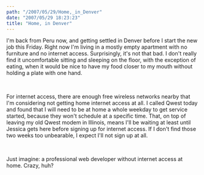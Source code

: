 ```yaml
---
path: "/2007/05/29/Home,_in_Denver" 
date: "2007/05/29 18:23:23" 
title: "Home, in Denver" 
---
```

<p>I'm back from Peru now, and getting settled in Denver before I start the new job this Friday. Right now I'm living in a mostly empty apartment with no furniture and no internet access. Surprisingly, it's not that bad. I don't really find it uncomfortable sitting and sleeping on the floor, with the exception of eating, when it would be nice to have my food closer to my mouth without holding a plate with one hand.</p><br><p>For internet access, there are enough free wireless networks nearby that I'm considering not getting home internet access at all. I called Qwest today and found that I will need to be at home a whole weekday to get service started, because they won't schedule at a specific time. That, on top of leaving my old Qwest modem in Illinois, means I'll be waiting at least until Jessica gets here before signing up for internet access. If I don't find those two weeks too unbearable, I expect I'll not sign up at all.</p><br><p>Just imagine: a professional web developer without internet access at home. Crazy, huh?</p>